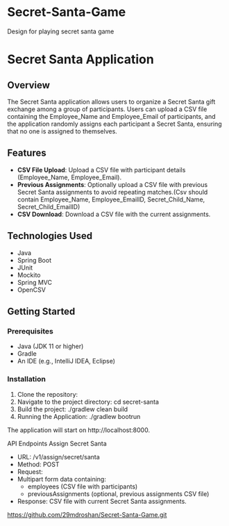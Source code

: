 # Secret-Santa-Game
Design for playing secret santa game

# Secret Santa Application
## Overview
The Secret Santa application allows users to organize a Secret Santa gift exchange among a group of participants. Users can upload a CSV file containing the Employee_Name and Employee_Email of participants, and the application randomly assigns each participant a Secret Santa, ensuring that no one is assigned to themselves.

## Features
- **CSV File Upload**: Upload a CSV file with participant details (Employee_Name, Employee_Email).
- **Previous Assignments**: Optionally upload a CSV file with previous Secret Santa assignments to avoid repeating matches.(Csv should contain Employee_Name, Employee_EmailID, Secret_Child_Name, Secret_Child_EmailID)
- **CSV Download**: Download a CSV file with the current assignments.

## Technologies Used
- Java
- Spring Boot
- JUnit
- Mockito
- Spring MVC
- OpenCSV

## Getting Started

### Prerequisites
- Java (JDK 11 or higher)
- Gradle
- An IDE (e.g., IntelliJ IDEA, Eclipse)

### Installation
1. Clone the repository:
2. Navigate to the project directory: cd secret-santa
3. Build the project: ./gradlew clean build
4. Running the Application: ./gradlew bootrun

The application will start on http://localhost:8000.

API Endpoints
Assign Secret Santa
- URL: /v1/assign/secret/santa
- Method: POST
- Request:
- Multipart form data containing:
	- employees (CSV file with participants)
	- previousAssignments (optional, previous assignments CSV file)
- Response: CSV file with current Secret Santa assignments.

https://github.com/29mdroshan/Secret-Santa-Game.git
